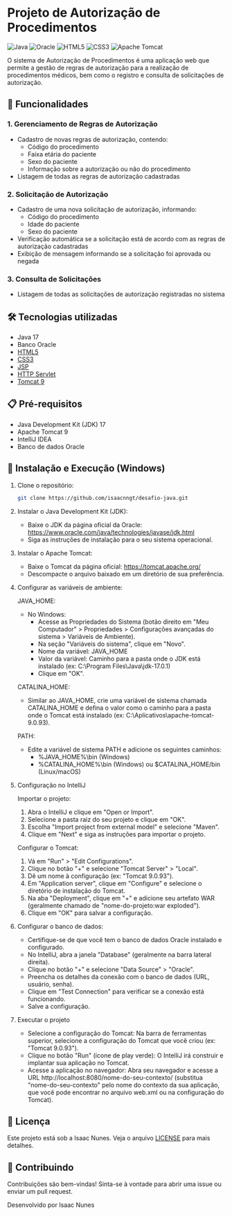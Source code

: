 # Projeto de Autorização de Procedimentos

![Java](https://img.shields.io/badge/java-%23ED8B00.svg?style=for-the-badge&logo=java&logoColor=white)
![Oracle](https://img.shields.io/badge/Oracle-F80000?style=for-the-badge&logo=oracle&logoColor=white)
![HTML5](https://img.shields.io/badge/html5-%23E34F26.svg?style=for-the-badge&logo=html5&logoColor=white)
![CSS3](https://img.shields.io/badge/css3-%231572B6.svg?style=for-the-badge&logo=css3&logoColor=white)
![Apache Tomcat](https://img.shields.io/badge/apache%20tomcat-%23F8DC75.svg?style=for-the-badge&logo=apache-tomcat&logoColor=black)

O sistema de Autorização de Procedimentos é uma aplicação web que permite a gestão de regras de autorização para a realização de procedimentos médicos, bem como o registro e consulta de solicitações de autorização.

## 🚀 Funcionalidades

### 1. Gerenciamento de Regras de Autorização

- Cadastro de novas regras de autorização, contendo:
  - Código do procedimento
  - Faixa etária do paciente
  - Sexo do paciente
  - Informação sobre a autorização ou não do procedimento
- Listagem de todas as regras de autorização cadastradas

### 2. Solicitação de Autorização

- Cadastro de uma nova solicitação de autorização, informando:
  - Código do procedimento
  - Idade do paciente
  - Sexo do paciente
- Verificação automática se a solicitação está de acordo com as regras de autorização cadastradas
- Exibição de mensagem informando se a solicitação foi aprovada ou negada

### 3. Consulta de Solicitações

- Listagem de todas as solicitações de autorização registradas no sistema

## 🛠️ Tecnologias utilizadas

- Java 17
- Banco Oracle
- [HTML5](https://developer.mozilla.org/pt-BR/docs/Web/HTML)
- [CSS3](https://developer.mozilla.org/pt-BR/docs/Web/CSS)
- [JSP](https://docs.oracle.com/javaee/5/tutorial/doc/bnajo.html)
- [HTTP Servlet](https://docs.oracle.com/javaee/7/api/javax/servlet/http/HttpServlet.html)
- [Tomcat 9](https://tomcat.apache.org/)

## 📋 Pré-requisitos

- Java Development Kit (JDK) 17
- Apache Tomcat 9
- IntelliJ IDEA
- Banco de dados Oracle

## 🔧 Instalação e Execução (Windows)

1. Clone o repositório:
   ```bash
   git clone https://github.com/isaacnngt/desafio-java.git
2. Instalar o Java Development Kit (JDK):
   * Baixe o JDK da página oficial da Oracle: https://www.oracle.com/java/technologies/javase/jdk.html
   * Siga as instruções de instalação para o seu sistema operacional.

3. Instalar o Apache Tomcat:
   * Baixe o Tomcat da página oficial: https://tomcat.apache.org/
   * Descompacte o arquivo baixado em um diretório de sua preferência.

4. Configurar as variáveis de ambiente:

   JAVA_HOME:
   * No Windows:
     * Acesse as Propriedades do Sistema (botão direito em "Meu Computador" > Propriedades > Configurações avançadas do sistema > Variáveis de Ambiente).
     * Na seção "Variáveis do sistema", clique em "Novo".
     * Nome da variável: JAVA_HOME
     * Valor da variável: Caminho para a pasta onde o JDK está instalado (ex: C:\Program Files\Java\jdk-17.0.1)
     * Clique em "OK".

   CATALINA_HOME:
   * Similar ao JAVA_HOME, crie uma variável de sistema chamada CATALINA_HOME e defina o valor como o caminho para a pasta onde o Tomcat está instalado (ex: C:\Aplicativos\apache-tomcat-9.0.93).

   PATH:
   * Edite a variável de sistema PATH e adicione os seguintes caminhos:
     * %JAVA_HOME%\bin (Windows)
     * %CATALINA_HOME%\bin (Windows) ou $CATALINA_HOME/bin (Linux/macOS)

5. Configuração no IntelliJ

   Importar o projeto:
   1. Abra o IntelliJ e clique em "Open or Import".
   2. Selecione a pasta raiz do seu projeto e clique em "OK".
   3. Escolha "Import project from external model" e selecione "Maven".
   4. Clique em "Next" e siga as instruções para importar o projeto.

   Configurar o Tomcat:
   1. Vá em "Run" > "Edit Configurations".
   2. Clique no botão "+" e selecione "Tomcat Server" > "Local".
   3. Dê um nome à configuração (ex: "Tomcat 9.0.93").
   4. Em "Application server", clique em "Configure" e selecione o diretório de instalação do Tomcat.
   5. Na aba "Deployment", clique em "+" e adicione seu artefato WAR (geralmente chamado de "nome-do-projeto:war exploded").
   6. Clique em "OK" para salvar a configuração.

6. Configurar o banco de dados:
   * Certifique-se de que você tem o banco de dados Oracle instalado e configurado.
   * No IntelliJ, abra a janela "Database" (geralmente na barra lateral direita).
   * Clique no botão "+" e selecione "Data Source" > "Oracle".
   * Preencha os detalhes da conexão com o banco de dados (URL, usuário, senha).
   * Clique em "Test Connection" para verificar se a conexão está funcionando.
   * Salve a configuração.

7. Executar o projeto
   * Selecione a configuração do Tomcat: Na barra de ferramentas superior, selecione a configuração do Tomcat que você criou (ex: "Tomcat 9.0.93").
   * Clique no botão "Run" (ícone de play verde): O IntelliJ irá construir e implantar sua aplicação no Tomcat.
   * Acesse a aplicação no navegador: Abra seu navegador e acesse a URL http://localhost:8080/nome-do-seu-contexto/ (substitua "nome-do-seu-contexto" pelo nome do contexto da sua aplicação, que você pode encontrar no arquivo web.xml ou na configuração do Tomcat).
      
## **📄 Licença**
Este projeto está sob a Isaac Nunes. Veja o arquivo [LICENSE](LICENSE) para mais detalhes.

## **🤝 Contribuindo**
Contribuições são bem-vindas! Sinta-se à vontade para abrir uma issue ou enviar um pull request.

Desenvolvido por Isaac Nunes

